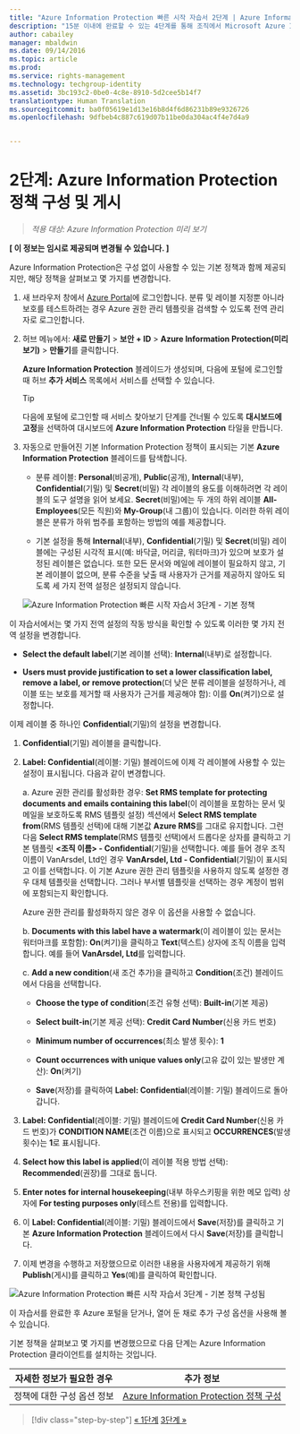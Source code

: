 ```yaml
---
title: "Azure Information Protection 빠른 시작 자습서 2단계 | Azure Information Protection"
description: "15분 이내에 완료할 수 있는 4단계를 통해 조직에서 Microsoft Azure Information Protection 사용을 빠르게 시작하는 방법을 확인할 수 있는 소개 자습서의 2단계입니다."
author: cabailey
manager: mbaldwin
ms.date: 09/14/2016
ms.topic: article
ms.prod: 
ms.service: rights-management
ms.technology: techgroup-identity
ms.assetid: 3bc193c2-0be0-4c8e-8910-5d2cee5b14f7
translationtype: Human Translation
ms.sourcegitcommit: ba0f05619e1d13e16b8d4f6d86231b89e9326726
ms.openlocfilehash: 9dfbeb4c887c619d07b11be0da304ac4f4e7d4a9


---
```


# 2단계: Azure Information Protection 정책 구성 및 게시

>*적용 대상: Azure Information Protection 미리 보기*

**[ 이 정보는 임시로 제공되며 변경될 수 있습니다. ]**

Azure Information Protection은 구성 없이 사용할 수 있는 기본 정책과 함께 제공되지만, 해당 정책을 살펴보고 몇 가지를 변경합니다.

1. 새 브라우저 창에서 [Azure Portal](https://portal.azure.com)에 로그인합니다. 분류 및 레이블 지정뿐 아니라 보호를 테스트하려는 경우 Azure 권한 관리 템플릿을 검색할 수 있도록 전역 관리자로 로그인합니다.
 
2. 허브 메뉴에서: **새로 만들기** > **보안 + ID** > **Azure Information Protection(미리 보기)** > **만들기**를 클릭합니다.

    **Azure Information Protection** 블레이드가 생성되며, 다음에 포털에 로그인할 때 허브 **추가 서비스** 목록에서 서비스를 선택할 수 있습니다. 

    > [!TIP] 
    > 다음에 포털에 로그인할 때 서비스 찾아보기 단계를 건너뛸 수 있도록 **대시보드에 고정**을 선택하여 대시보드에 **Azure Information Protection** 타일을 만듭니다.

3.  자동으로 만들어진 기본 Information Protection 정책이 표시되는 기본 **Azure Information Protection** 블레이드를 탐색합니다.
    
    - 분류 레이블: **Personal**(비공개), **Public**(공개), **Internal**(내부), **Confidential**(기밀) 및 **Secret**(비밀) 각 레이블의 용도를 이해하려면 각 레이블의 도구 설명을 읽어 보세요. **Secret**(비밀)에는 두 개의 하위 레이블 **All-Employees**(모든 직원)와 **My-Group**(내 그룹)이 있습니다. 이러한 하위 레이블은 분류가 하위 범주를 포함하는 방법의 예를 제공합니다.

    - 기본 설정을 통해 **Internal**(내부), **Confidential**(기밀) 및 **Secret**(비밀) 레이블에는 구성된 시각적 표시(예: 바닥글, 머리글, 워터마크)가 있으며 보호가 설정된 레이블은 없습니다. 또한 모든 문서와 메일에 레이블이 필요하지 않고, 기본 레이블이 없으며, 분류 수준을 낮출 때 사용자가 근거를 제공하지 않아도 되도록 세 가지 전역 설정은 설정되지 않습니다.

    ![Azure Information Protection 빠른 시작 자습서 3단계 - 기본 정책](../media/info-protect-policy.png)

이 자습서에서는 몇 가지 전역 설정의 작동 방식을 확인할 수 있도록 이러한 몇 가지 전역 설정을 변경합니다.

-  **Select the default label**(기본 레이블 선택): **Internal**(내부)로 설정합니다.

- **Users must provide justification to set a lower classification label, remove a label, or remove protection**(더 낮은 분류 레이블을 설정하거나, 레이블 또는 보호를 제거할 때 사용자가 근거를 제공해야 함): 이를 **On**(켜기)으로 설정합니다.

이제 레이블 중 하나인 **Confidential**(기밀)의 설정을 변경합니다.

1. **Confidential**(기밀) 레이블을 클릭합니다.

2. **Label: Confidential**(레이블: 기밀) 블레이드에 이제 각 레이블에 사용할 수 있는 설정이 표시됩니다. 다음과 같이 변경합니다.

    a. Azure 권한 관리를 활성화한 경우: **Set RMS template for protecting documents and emails containing this label**(이 레이블을 포함하는 문서 및 메일을 보호하도록 RMS 템플릿 설정) 섹션에서 **Select RMS template from**(RMS 템플릿 선택)에 대해 기본값 **Azure RMS**를 그대로 유지합니다. 그런 다음 **Select RMS template**(RMS 템플릿 선택)에서 드롭다운 상자를 클릭하고 기본 템플릿 **\<조직 이름> - Confidential**(기밀)을 선택합니다. 예를 들어 경우 조직 이름이 VanArsdel, Ltd인 경우 **VanArsdel, Ltd - Confidential**(기밀)이 표시되고 이를 선택합니다. 이 기본 Azure 권한 관리 템플릿을 사용하지 않도록 설정한 경우 대체 템플릿을 선택합니다. 그러나 부서별 템플릿을 선택하는 경우 계정이 범위에 포함되는지 확인합니다.
    
    Azure 권한 관리를 활성화하지 않은 경우 이 옵션을 사용할 수 없습니다.
    
    b. **Documents with this label have a watermark**(이 레이블이 있는 문서는 워터마크를 포함함): **On**(켜기)을 클릭하고 **Text**(텍스트) 상자에 조직 이름을 입력합니다. 예를 들어 **VanArsdel, Ltd**를 입력합니다. 
    
    c. **Add a new condition**(새 조건 추가)을 클릭하고 **Condition**(조건) 블레이드에서 다음을 선택합니다.
    
    - **Choose the type of condition**(조건 유형 선택): **Built-in**(기본 제공)
    
    - **Select built-in**(기본 제공 선택): **Credit Card Number**(신용 카드 번호)
    
    - **Minimum number of occurrences**(최소 발생 횟수): **1**
    
    - **Count occurrences with unique values only**(고유 값이 있는 발생만 계산): **On**(켜기)
    
    - **Save**(저장)를 클릭하여 **Label: Confidential**(레이블: 기밀) 블레이드로 돌아갑니다.

3. **Label: Confidential**(레이블: 기밀) 블레이드에 **Credit Card Number**(신용 카드 번호)가 **CONDITION NAME**(조건 이름)으로 표시되고 **OCCURRENCES**(발생 횟수)는 **1**로 표시됩니다.

4. **Select how this label is applied**(이 레이블 적용 방법 선택): **Recommended**(권장)를 그대로 둡니다.

5. **Enter notes for internal housekeeping**(내부 하우스키핑을 위한 메모 입력) 상자에 **For testing purposes only**(테스트 전용)를 입력합니다.

6. 이 **Label: Confidential**(레이블: 기밀) 블레이드에서 **Save**(저장)를 클릭하고 기본 **Azure Information Protection** 블레이드에서 다시 **Save**(저장)를 클릭합니다.

7. 이제 변경을 수행하고 저장했으므로 이러한 내용을 사용자에게 제공하기 위해 **Publish**(게시)를 클릭하고 **Yes**(예)를 클릭하여 확인합니다.

![Azure Information Protection 빠른 시작 자습서 3단계 - 기본 정책 구성됨](../media/info-protect-policy-configured.png)

이 자습서를 완료한 후 Azure 포털을 닫거나, 열어 둔 채로 추가 구성 옵션을 사용해 볼 수 있습니다.

기본 정책을 살펴보고 몇 가지를 변경했으므로 다음 단계는 Azure Information Protection 클라이언트를 설치하는 것입니다.

|자세한 정보가 필요한 경우|추가 정보|
|--------------------------------|--------------------------|
|정책에 대한 구성 옵션 정보|[Azure Information Protection 정책 구성](configure-policy.md)|


>[!div class="step-by-step"]
[&#171; 1단계](infoprotect-tutorial-step1.md)
[3단계 &#187;](infoprotect-tutorial-step3.md)


<!--HONumber=Sep16_HO3-->


